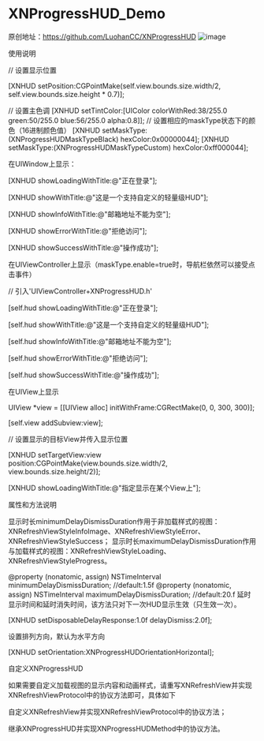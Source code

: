 # XNProgressHUD_Demo
原创地址：https://github.com/LuohanCC/XNProgressHUD
 ![image](https://github.com/feibaichen/XNProgressHUD_Demo/blob/master/xnp.gif)



使用说明

// 设置显示位置

[XNHUD setPosition:CGPointMake(self.view.bounds.size.width/2, self.view.bounds.size.height * 0.7)];


// 设置主色调
[XNHUD setTintColor:[UIColor colorWithRed:38/255.0 green:50/255.0 blue:56/255.0 alpha:0.8]];
// 设置相应的maskType状态下的颜色（16进制颜色值）
[XNHUD setMaskType:(XNProgressHUDMaskTypeBlack)  hexColor:0x00000044];
[XNHUD setMaskType:(XNProgressHUDMaskTypeCustom) hexColor:0xff000044];


在UIWindow上显示：

[XNHUD showLoadingWithTitle:@"正在登录"];

[XNHUD showWithTitle:@"这是一个支持自定义的轻量级HUD"];

[XNHUD showInfoWithTitle:@"邮箱地址不能为空"];

[XNHUD showErrorWithTitle:@"拒绝访问"];

[XNHUD showSuccessWithTitle:@"操作成功"];

在UIViewController上显示（maskType.enable=true时，导航栏依然可以接受点击事件）

// 引入'UIViewController+XNProgressHUD.h'

[self.hud showLoadingWithTitle:@"正在登录"];

[self.hud showWithTitle:@"这是一个支持自定义的轻量级HUD"];

[self.hud showInfoWithTitle:@"邮箱地址不能为空"];

[self.hud showErrorWithTitle:@"拒绝访问"];

[self.hud showSuccessWithTitle:@"操作成功"];



在UIView上显示

UIView *view = [[UIView alloc] initWithFrame:CGRectMake(0, 0, 300, 300)];

[self.view addSubview:view];

// 设置显示的目标View并传入显示位置

[XNHUD setTargetView:view position:CGPointMake(view.bounds.size.width/2,  view.bounds.size.height/2)];

[XNHUD showLoadingWithTitle:@"指定显示在某个View上"];


属性和方法说明

显示时长minimumDelayDismissDuration作用于非加载样式的视图：XNRefreshViewStyleInfoImage、XNRefreshViewStyleError、XNRefreshViewStyleSuccess； 
显示时长maximumDelayDismissDuration作用与加载样式的视图：XNRefreshViewStyleLoading、XNRefreshViewStyleProgress。

@property (nonatomic, assign) NSTimeInterval minimumDelayDismissDuration; //default:1.5f
@property (nonatomic, assign) NSTimeInterval maximumDelayDismissDuration; //default:20.f
延时显示时间和延时消失时间，该方法只对下一次HUD显示生效（只生效一次）。


[XNHUD setDisposableDelayResponse:1.0f delayDismiss:2.0f];

设置排列方向，默认为水平方向


[XNHUD setOrientation:XNProgressHUDOrientationHorizontal];



自定义XNProgressHUD


如果需要自定义加载视图的显示内容和动画样式，请重写XNRefreshView并实现XNRefreshViewProtocol中的协议方法即可，具体如下

自定义XNRefreshView并实现XNRefreshViewProtocol中的协议方法；

继承XNProgressHUD并实现XNProgressHUDMethod中的协议方法。
